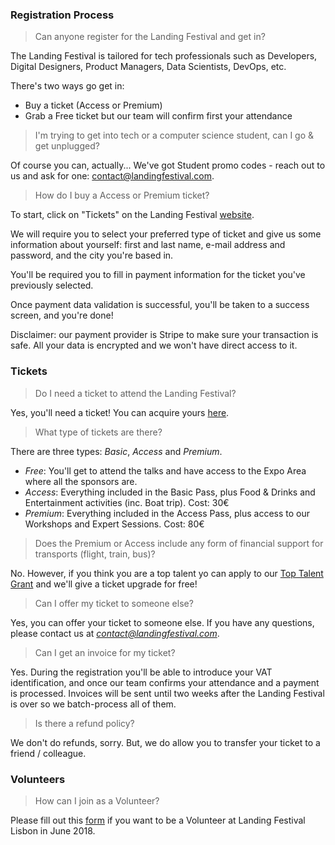 ### Registration Process

> Can anyone register for the Landing Festival and get in?

The Landing Festival is tailored for tech professionals such as Developers, Digital Designers, Product Managers, Data Scientists, DevOps, etc.

There's two ways go get in:
- Buy a ticket (Access or Premium)
- Grab a Free ticket but our team will confirm first your attendance

> I'm trying to get into tech or a computer science student, can I go & get unplugged?

Of course you can, actually... We've got Student promo codes - reach out to us and ask for one: contact@landingfestival.com.

> How do I buy a Access or Premium ticket?

To start, click on "Tickets" on the Landing Festival [website](https://landingfestival.com/lisbon/tickets?utm_source=github&utm_medium=referral&utm_content=ticket&utm_campaign=festival).

We will require you to select your preferred type of ticket and give us some information about yourself: first and last name, e-mail address and password, and the city you're based in.

You'll be required you to fill in payment information for the ticket you've previously selected.

Once payment data validation is successful, you'll be taken to a success screen, and you're done!

Disclaimer: our payment provider is Stripe to make sure your transaction is safe. All your data is encrypted and we won't have direct access to it.

### Tickets

> Do I need a ticket to attend the Landing Festival?

Yes, you'll need a ticket! You can acquire yours [here](https://landingfestival.com/lisbon/tickets?utm_source=github&utm_medium=referral&utm_content=ticket&utm_campaign=festival).

> What type of tickets are there?

There are three types: *Basic*, *Access* and *Premium*.

- *Free*: You'll get to attend the talks and have access to the Expo Area where all the sponsors are.
- *Access*: Everything included in the Basic Pass, plus Food & Drinks and Entertainment activities (inc. Boat trip). Cost: 30€
- *Premium*: Everything included in the Access Pass, plus access to our Workshops and Expert Sessions. Cost: 80€

> Does the Premium or Access include any form of financial support for transports (flight, train, bus)?

No. However, if you think you are a top talent yo can apply to our [Top Talent Grant](https://landingfestival.com/lisbon/top_talent) and we'll give a ticket upgrade for free!

> Can I offer my ticket to someone else?

Yes, you can offer your ticket to someone else. If you have any questions, please contact us at *contact@landingfestival.com*.

> Can I get an invoice for my ticket?

Yes. During the registration you'll be able to introduce your VAT identification, and once our team confirms your attendance and a payment is processed. Invoices will be sent until two weeks after the Landing Festival is over so we batch-process all of them.

> Is there a refund policy?

We don't do refunds, sorry. But, we do allow you to transfer your ticket to a friend / colleague.

### Volunteers

> How can I join as a Volunteer?

Please fill out this [form](https://landingjobs.typeform.com/to/sCF4OK) if you want to be a Volunteer at Landing Festival Lisbon in June 2018.
